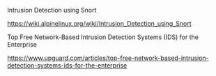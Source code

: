 
Intrusion Detection using Snort

https://wiki.alpinelinux.org/wiki/Intrusion_Detection_using_Snort

Top Free Network-Based Intrusion Detection Systems (IDS) for the Enterprise

https://www.upguard.com/articles/top-free-network-based-intrusion-detection-systems-ids-for-the-enterprise